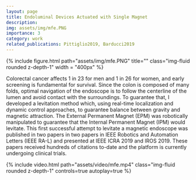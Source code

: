 ```yaml
---
layout: page
title: Endoluminal Devices Actuated with Single Magnet
description:
img: assets/img/mfe.PNG
importance: 3
category: work
related_publications: Pittiglio2019, Barducci2019
---
```

<div class="row">
    <div class="col-sm mt-3 mt-md-0">
        {% include figure.html path="assets/img/mfe.PNG" title="" class="img-fluid rounded z-depth-1" width = "400px" %}
    </div>
</div>
<!-- <div class="caption">
    Description of the Magnetic Flexible Endoscope (MFE)
</div> -->

Colorectal cancer affects 1 in 23 for men and 1 in 26 for women, and early screening is fundamental for survival.
Since the colon is composed of many folds, optimal navigation of the endoscope is to follow the centerline of the lumen and avoid contact with the surroundings. To guarantee that, I developed a levitation method which, using real-time localization and dynamic control approaches, to guarantee balance between gravity and magnetic attraction. The External Permanent Magnet (EPM) was robotically manipulated to guarantee that the Internal Permanent Magnet (IPM) would levitate. This first successful attempt to levitate a magnetic endoscope was published in two papers in two papers in IEEE Robotics and Automation Letters (IEEE RA-L) and presented at IEEE ICRA 2019 and IROS 2019. These papers received hundreds of citations to-date and the platform is currently undergoing clinical trials.

<div class="row mt-3">
    <div class="col-sm mt-3 mt-md-0">
        {% include video.html path="assets/video/mfe.mp4" class="img-fluid rounded z-depth-1" controls=true autoplay=true %}
    </div>
</div>

